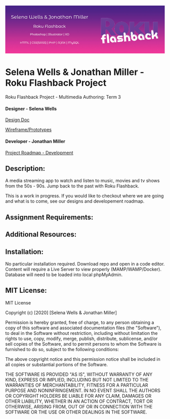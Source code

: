 ![header image](https://github.com/jmillermedia/s_wells_j_miller_RokuFlashback/blob/main/images/readmeBanner.jpg "Roku Flashback")

# Selena Wells & Jonathan Miller -  Roku Flashback Project
 Roku Flashback Project - Multimedia Authoring: Term 3

#### Designer - Selena Wells

[Design Doc](https://docs.google.com/document/d/1cLjANI-l3je6Z7Grm-uryeLQoabeqExUvBV67tDGdPw/edit?usp=sharing 'Google Docs')

[Wireframe/Prototypes](https://xd.adobe.com/view/d77f95d9-7443-4241-97bc-9ed2eef65b7a-822c/ 'Adobe XD Viewer')

#### Developer - Jonathan Miller

[Project Roadmap - Development](https://docs.google.com/document/d/1xqs1HnzDWSqP4hfwCDFnvpMY9h-KI1w_CaS_0B3f-6E/edit?usp=sharing 'Google Docs')

## Description:
A media streaming app to watch and listen to music, movies and tv shows from the 50s - 90s. Jump back to the past with Roku Flashback.

This is a work in progress. If you would like to checkout where we are going and what is to come, see our designs and developement roadmap.


## Assignment Requirements:

## Additional Resources:


## Installation:

No particular installation required. Download repo and open in a code editor. Content will require a Live Server to view properly (MAMP/WAMP/Docker). Database will need to be loaded into local phpMyAdmin.


## MIT License:
MIT License

Copyright (c) [2020] [Selena Wells & Jonathan Miller]

Permission is hereby granted, free of charge, to any person obtaining a copy
of this software and associated documentation files (the "Software"), to deal
in the Software without restriction, including without limitation the rights
to use, copy, modify, merge, publish, distribute, sublicense, and/or sell
copies of the Software, and to permit persons to whom the Software is
furnished to do so, subject to the following conditions:

The above copyright notice and this permission notice shall be included in all
copies or substantial portions of the Software.

THE SOFTWARE IS PROVIDED "AS IS", WITHOUT WARRANTY OF ANY KIND, EXPRESS OR
IMPLIED, INCLUDING BUT NOT LIMITED TO THE WARRANTIES OF MERCHANTABILITY,
FITNESS FOR A PARTICULAR PURPOSE AND NONINFRINGEMENT. IN NO EVENT SHALL THE
AUTHORS OR COPYRIGHT HOLDERS BE LIABLE FOR ANY CLAIM, DAMAGES OR OTHER
LIABILITY, WHETHER IN AN ACTION OF CONTRACT, TORT OR OTHERWISE, ARISING FROM,
OUT OF OR IN CONNECTION WITH THE SOFTWARE OR THE USE OR OTHER DEALINGS IN THE
SOFTWARE.
